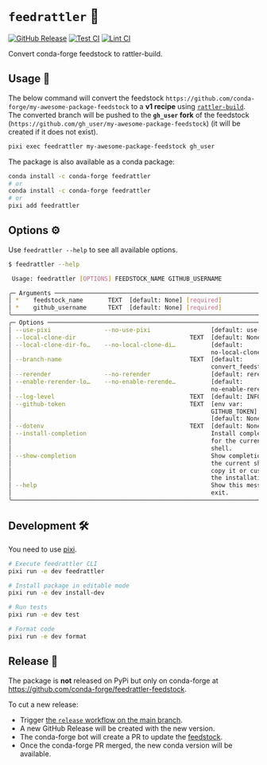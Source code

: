 # `feedrattler` 🐍

[release-badge]: https://img.shields.io/github/v/release/hadim/feedrattler?logo=github
[test-badge]: https://github.com/hadim/feedrattler/actions/workflows/test.yaml/badge.svg?branch=main
[lint-badge]: https://github.com/hadim/feedrattler/actions/workflows/lint.yaml/badge.svg?branch=main

[![GitHub Release][release-badge]](https://github.com/hadim/feedrattler/releases)
[![Test CI][test-badge]](https://github.com/hadim/feedrattler/actions/workflows/test.yaml)
[![Lint CI][lint-badge]](https://github.com/hadim/feedrattler/actions/workflows/lint.yaml)

Convert conda-forge feedstock to rattler-build.

## Usage 🚀

The below command will convert the feedstock `https://github.com/conda-forge/my-awesome-package-feedstock` to a **v1 recipe** using [`rattler-build`](https://rattler.build). The converted branch will be pushed to the **`gh_user` fork** of the feedstock (`https://github.com/gh_user/my-awesome-package-feedstock`) (it will be created if it does not exist).

```bash
pixi exec feedrattler my-awesome-package-feedstock gh_user
```

The package is also available as a conda package:

```bash
conda install -c conda-forge feedrattler
# or
conda install -c conda-forge feedrattler
# or
pixi add feedrattler
```

## Options ⚙️

Use `feedrattler --help` to see all available options.

```bash
$ feedrattler --help

 Usage: feedrattler [OPTIONS] FEEDSTOCK_NAME GITHUB_USERNAME

╭─ Arguments ──────────────────────────────────────────────────────────────────╮
│ *    feedstock_name       TEXT  [default: None] [required]                   │
│ *    github_username      TEXT  [default: None] [required]                   │
╰──────────────────────────────────────────────────────────────────────────────╯
╭─ Options ────────────────────────────────────────────────────────────────────╮
│ --use-pixi               --no-use-pixi                 [default: use-pixi]   │
│ --local-clone-dir                                TEXT  [default: None]       │
│ --local-clone-dir-fo…    --no-local-clone-di…          [default:             │
│                                                        no-local-clone-dir-f… │
│ --branch-name                                    TEXT  [default:             │
│                                                        convert_feedstock_to… │
│ --rerender               --no-rerender                 [default: rerender]   │
│ --enable-rerender-lo…    --no-enable-rerende…          [default:             │
│                                                        no-enable-rerender-l… │
│ --log-level                                      TEXT  [default: INFO]       │
│ --github-token                                   TEXT  [env var:             │
│                                                        GITHUB_TOKEN]         │
│                                                        [default: None]       │
│ --dotenv                                         TEXT  [default: None]       │
│ --install-completion                                   Install completion    │
│                                                        for the current       │
│                                                        shell.                │
│ --show-completion                                      Show completion for   │
│                                                        the current shell, to │
│                                                        copy it or customize  │
│                                                        the installation.     │
│ --help                                                 Show this message and │
│                                                        exit.                 │
╰──────────────────────────────────────────────────────────────────────────────╯
```

## Development 🛠️

You need to use [pixi](https://pixi.sh).

```bash
# Execute feedrattler CLI
pixi run -e dev feedrattler

# Install package in editable mode
pixi run -e dev install-dev

# Run tests
pixi run -e dev test

# Format code
pixi run -e dev format
```

## Release 🚢

The package is **not** released on PyPi but only on conda-forge at <https://github.com/conda-forge/feedrattler-feedstock>.

To cut a new release:

- Trigger [the `release` workflow on the main branch](https://github.com/hadim/feedrattler/actions/workflows/release.yaml).
- A new GitHub Release will be created with the new version.
- The conda-forge bot will create a PR to update the [feedstock](https://github.com/conda-forge/feedrattler-feedstock).
- Once the conda-forge PR merged, the new conda version will be available.
